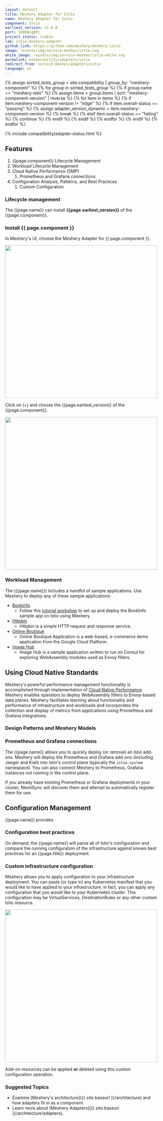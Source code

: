 ```yaml
---
layout: default
title: Meshery Adapter for Istio
name: Meshery Adapter for Istio
component: Istio
earliest_version: v1.6.0
port: 10000/gRPC
project_status: stable
lab: istio-meshery-adapter
github_link: https://github.com/meshery/meshery-istio
image: /assets/img/service-meshes/istio.svg
white_image: /assets/img/service-meshes/istio-white.svg
permalink: extensibility/adapters/istio
redirect_from: service-meshes/adapters/istio
language: en
---
```


{% assign sorted_tests_group = site.compatibility | group_by: "meshery-component" %}
{% for group in sorted_tests_group %}
{% if group.name == "meshery-istio" %}
{% assign items = group.items | sort: "meshery-component-version" | reverse %}
{% for item in items %}
{% if item.meshery-component-version != "edge" %}
{% if item.overall-status == "passing" %}
{% assign adapter_version_dynamic = item.meshery-component-version %}
{% break %}
{% elsif item.overall-status == "failing" %}
{% continue %}
{% endif %}
{% endif %}
{% endfor %}
{% endif %}
{% endfor %}

{% include compatibility/adapter-status.html %}



## Features

1. {{page.component}} Lifecycle Management
1. Workload Lifecycle Management
1. Cloud Native Performance (SMP)
   1. Prometheus and Grafana connections
1. Configuration Analysis, Patterns, and Best Practices
   1. Custom Configuration

### Lifecycle management

The {{page.name}} can install **{{page.earliest_version}}** of the {{page.component}}.

### Install {{ page.component }}

In Meshery's UI, choose the Meshery Adapter for {{ page.component }}.

<a href="{{ site.baseurl }}/assets/img/adapters/istio/istio-adapter.png">
  <img style="width:500px;" src="{{ site.baseurl }}/assets/img/adapters/istio/istio-adapter.png" />
</a>

Click on (+) and choose the {{page.earliest_version}} of the {{page.component}}.

<a href="{{ site.baseurl }}/assets/img/adapters/istio/istio-install.png">
  <img style="width:500px;" src="{{ site.baseurl }}/assets/img/adapters/istio/istio-install.png" />
</a>

### Workload Management

The ({{page.name}}) includes a handful of sample applications. Use Meshery to deploy any of these sample applications:

- [Bookinfo]({{site.baseurl}}/guides/infrastructure-management/sample-apps#bookinfo)
  - Follow this [tutorial workshop](https://github.com/layer5io/istio-service-mesh-workshop/blob/master/lab-2/README.md) to set up and deploy the BookInfo sample app on Istio using Meshery.
- [Httpbin]({{site.baseurl}}/guides/infrastructure-management/sample-apps#httpbin)
  - Httpbin is a simple HTTP request and response service.
- [Online Boutique]({{site.baseurl}}/guides/infrastructure-management/sample-apps#online-boutique)
  - Online Boutique Application is a web-based, e-commerce demo application from the Google Cloud Platform.
- [Image Hub]({{site.baseurl}}/guides/infrastructure-management/sample-apps#imagehub)
  - Image Hub is a sample application written to run on Consul for exploring WebAssembly modules used as Envoy filters.

## Using Cloud Native Standards

Meshery's powerful performance management functionality is accomplished through implementation of [Cloud Native Performance](https://smp-spec.io). Meshery enables operators to deploy WebAssembly filters to Envoy-based data planes. Meshery facilitates learning about functionality and performance of infrastructure and workloads and incorporates the collection and display of metrics from applications using Prometheus and Grafana integrations.

### Design Patterns and Meshery Models

### Prometheus and Grafana connections

The {{page.name}} allows you to quickly deploy (or remove) an Istio add-ons. Meshery will deploy the Prometheus and Grafana add-ons (including Jaeger and Kiali) into Istio's control plane (typically the `istio-system` namespace). You can also connect Meshery to Prometheus, Grafana instances not running in the control plane.

If you already have existing Prometheus or Grafana deployments in your cluster, MeshSync will discover them and attempt to automatically register them for use.

## Configuration Management

{{page.name}} provides

### Configuration best practices

On demand, the {{page.name}} will parse all of Istio's configuration and compare the running configuration of the infrastructure against known best practices for an {{page.title}} deployment.

### Custom infrastructure configuration

Meshery allows you to apply configuration to your infrastructure deployment. You can paste (or type in) any Kubernetes manifest that you would like to have applied to your infrastructure, in fact, you can apply any configuration that you would like to your Kubernetes cluster. This configuration may be VirtualServices, DestinationRules or any other custom Istio resource.

<a href="{{ site.baseurl }}istio-adapter-custom-configuration.png">
  <img style="width:500px;" src="{{ site.baseurl }}/assets/img/adapters/istio/istio-adapter-custom-configuration.png" />
</a>

Add-on resources can be applied **or** deleted using this custom configuration operation.

### Suggested Topics

- Examine [Meshery's architecture]({{ site.baseurl }}/architecture) and how adapters fit in as a component.
- Learn more about [Meshery Adapters]({{ site.baseurl }}/architecture/adapters).


